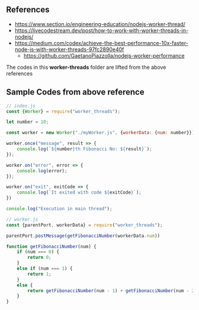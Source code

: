 ## References

- https://www.section.io/engineering-education/nodejs-worker-thread/
- https://livecodestream.dev/post/how-to-work-with-worker-threads-in-nodejs/
- https://medium.com/codex/achieve-the-best-performance-10x-faster-node-js-with-worker-threads-97fc2890e40f
  - https://github.com/GaetanoPiazzolla/nodejs-worker-performance

The codes in this **worker-threads** folder are lifted from the above references

## Sample Codes from above reference

```js
// index.js
const {Worker} = require("worker_threads");

let number = 10;

const worker = new Worker("./myWorker.js", {workerData: {num: number}});

worker.once("message", result => {
    console.log(`${number}th Fibonacci No: ${result}`);
});

worker.on("error", error => {
    console.log(error);
});

worker.on("exit", exitCode => {
    console.log(`It exited with code ${exitCode}`);
})

console.log("Execution in main thread");
```

```js
// worker.js
const {parentPort, workerData} = require("worker_threads");

parentPort.postMessage(getFibonacciNumber(workerData.num))

function getFibonacciNumber(num) {
    if (num === 0) {
        return 0;
    }
    else if (num === 1) {
        return 1;
    }
    else {
        return getFibonacciNumber(num - 1) + getFibonacciNumber(num - 2);
    }
}
```